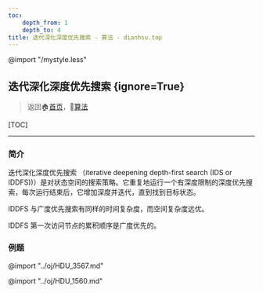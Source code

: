 ```yaml
---
toc:
    depth_from: 1
    depth_to: 4
title: 迭代深化深度优先搜索 - 算法 - dianhsu.top
---
```

@import "/mystyle.less"

## 迭代深化深度优先搜索 {ignore=True}
> 返回:house:[首页](../../index.html)，:rocket:[算法](../index.html)

[TOC]

---

### 简介
迭代深化深度优先搜索 （iterative deepening depth-first search (IDS or IDDFS))）是对状态空间的搜索策略。它重复地运行一个有深度限制的深度优先搜索，每次运行结束后，它增加深度并迭代，直到找到目标状态。

IDDFS 与广度优先搜索有同样的时间复杂度，而空间复杂度远优。

IDDFS 第一次访问节点的累积顺序是广度优先的。

### 例题

@import "../oj/HDU_3567.md"

@import "../oj/HDU_1560.md"